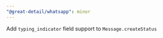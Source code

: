 ```yaml
---
"@great-detail/whatsapp": minor
---
```


Add `typing_indicator` field support to `Message.createStatus`
